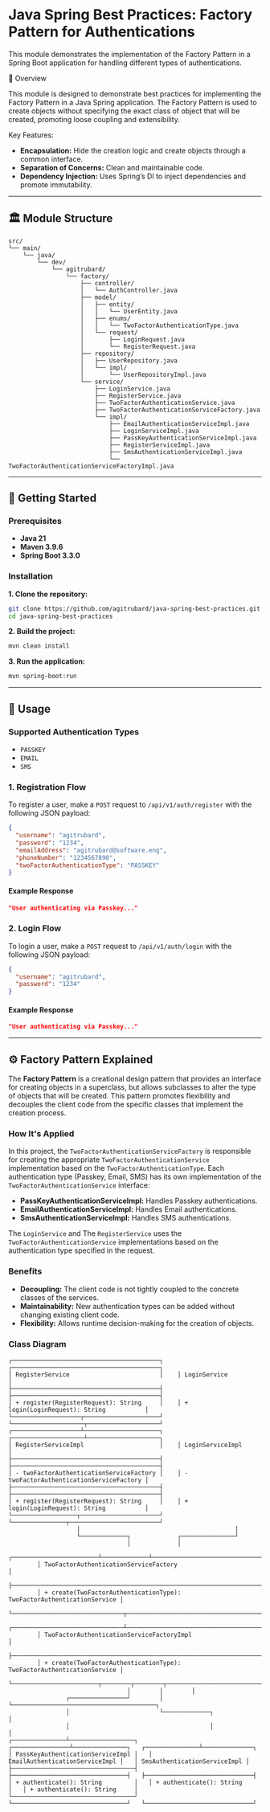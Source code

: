 # Java Spring Best Practices: Factory Pattern for Authentications

This module demonstrates the implementation of the Factory Pattern in a Spring Boot application for handling different
types of authentications.

📌 Overview

This module is designed to demonstrate best practices for implementing the Factory Pattern in a Java Spring application.
The Factory Pattern is used to create objects without specifying the exact class of object that will be created,
promoting loose coupling and extensibility.

Key Features:

- **Encapsulation:** Hide the creation logic and create objects through a common interface.
- **Separation of Concerns:** Clean and maintainable code.
- **Dependency Injection:** Uses Spring’s DI to inject dependencies and promote immutability.

---

## 🏛️ Module Structure

```plaintext
src/
└── main/
    └── java/
        └── dev/
            └── agitrubard/
                └── factory/
                    ├── controller/
                    │   └── AuthController.java
                    ├── model/
                    │   ├── entity/
                    │   │   └── UserEntity.java
                    │   ├── enums/
                    │   │   └── TwoFactorAuthenticationType.java
                    │   └── request/
                    │       ├── LoginRequest.java
                    │       └── RegisterRequest.java
                    ├── repository/
                    │   ├── UserRepository.java
                    │   └── impl/
                    │       └── UserRepositoryImpl.java
                    └── service/
                        ├── LoginService.java
                        ├── RegisterService.java
                        ├── TwoFactorAuthenticationService.java
                        ├── TwoFactorAuthenticationServiceFactory.java
                        └── impl/
                            ├── EmailAuthenticationServiceImpl.java
                            ├── LoginServiceImpl.java
                            ├── PassKeyAuthenticationServiceImpl.java
                            ├── RegisterServiceImpl.java
                            ├── SmsAuthenticationServiceImpl.java
                            └── TwoFactorAuthenticationServiceFactoryImpl.java
```

---

## 🚀 Getting Started

### Prerequisites

- **Java 21**
- **Maven 3.9.6**
- **Spring Boot 3.3.0**

### Installation

**1. Clone the repository:**

```bash
git clone https://github.com/agitrubard/java-spring-best-practices.git
cd java-spring-best-practices
```

**2. Build the project:**

```bash
mvn clean install
```

**3. Run the application:**

```bash
mvn spring-boot:run
```

---

## 📄 Usage

### Supported Authentication Types

- `PASSKEY`
- `EMAIL`
- `SMS`

### 1. Registration Flow

To register a user, make a `POST` request to `/api/v1/auth/register` with the following JSON payload:

```json
{
  "username": "agitrubard",
  "password": "1234",
  "emailAddress": "agitrubard@software.eng",
  "phoneNumber": "1234567890",
  "twoFactorAuthenticationType": "PASSKEY"
}
```

#### Example Response

```json
"User authenticating via Passkey..."
```

### 2. Login Flow

To login a user, make a `POST` request to `/api/v1/auth/login` with the following JSON payload:

```json
{
  "username": "agitrubard",
  "password": "1234"
}
```

#### Example Response

```json
"User authenticating via Passkey..."
```

---

## ⚙️ Factory Pattern Explained

The **Factory Pattern** is a creational design pattern that provides an interface for creating objects in a superclass,
but allows subclasses to alter the type of objects that will be created. This pattern promotes flexibility and decouples
the client code from the specific classes that implement the creation process.

### How It's Applied

In this project, the `TwoFactorAuthenticationServiceFactory` is responsible for creating the
appropriate `TwoFactorAuthenticationService`
implementation based on the `TwoFactorAuthenticationType`. Each authentication type (Passkey, Email, SMS) has its own
implementation of
the `TwoFactorAuthenticationService` interface:

- **PassKeyAuthenticationServiceImpl:** Handles Passkey authentications.
- **EmailAuthenticationServiceImpl:** Handles Email authentications.
- **SmsAuthenticationServiceImpl:** Handles SMS authentications.

The `LoginService` and The `RegisterService` uses the `TwoFactorAuthenticationService` implementations based on the
authentication type specified in
the request.

### Benefits

- **Decoupling:** The client code is not tightly coupled to the concrete classes of the services.
- **Maintainability:** New authentication types can be added without changing existing client code.
- **Flexibility:** Allows runtime decision-making for the creation of objects.

### Class Diagram

```plaintext
┌─────────────────────────────────────────┐    ┌─────────────────────────────────────────┐
│ RegisterService                         │    │ LoginService                            │
├─────────────────────────────────────────┤    ├─────────────────────────────────────────┤
│ + register(RegisterRequest): String     │    │ + login(LoginRequest): String           │
└───────────────────┬─────────────────────┘    └────────────────────┬────────────────────┘
┌───────────────────┴─────────────────────┐    ┌────────────────────┴────────────────────┐
│ RegisterServiceImpl                     │    │ LoginServiceImpl                        │
├─────────────────────────────────────────┤    ├─────────────────────────────────────────┤
│ - twoFactorAuthenticationServiceFactory │    │ - twoFactorAuthenticationServiceFactory │
├─────────────────────────────────────────┤    ├─────────────────────────────────────────┤
│ + register(RegisterRequest): String     │    │ + login(LoginRequest): String           │
└──────────────────┬──────────────────────┘    └───────────────┬─────────────────────────┘
                   │                                           │
                   └─────────────┐             ┌───────────────┘
                                 │             │
        ┌────────────────────────┴─────────────┴────────────────────────────────┐
        │ TwoFactorAuthenticationServiceFactory                                 │
        ├───────────────────────────────────────────────────────────────────────┤
        │ + create(TwoFactorAuthenticationType): TwoFactorAuthenticationService │
        └───────────────────────────────┬───────────────────────────────────────┘
        ┌───────────────────────────────┴───────────────────────────────────────┐
        │ TwoFactorAuthenticationServiceFactoryImpl                             │
        ├───────────────────────────────────────────────────────────────────────┤
        │ + create(TwoFactorAuthenticationType): TwoFactorAuthenticationService │
        └────────────────────────┬────────┬────────┬────────────────────────────┘
                                 │        │        │
                ┌────────────────┘        │        └────────────────────────────────────────┐
                │                         └─────────────┐                                   │
                │                                       │                                   │
┌───────────────┴──────────────────┐   ┌────────────────┴───────────────┐   ┌───────────────┴──────────────┐
│ PassKeyAuthenticationServiceImpl │   │ EmailAuthenticationServiceImpl │   │ SmsAuthenticationServiceImpl │
├──────────────────────────────────┤   ├────────────────────────────────┤   ├──────────────────────────────┤
│ + authenticate(): String         │   │ + authenticate(): String       │   │ + authenticate(): String     │
└──────────────────────────────────┘   └────────────────────────────────┘   └──────────────────────────────┘
```